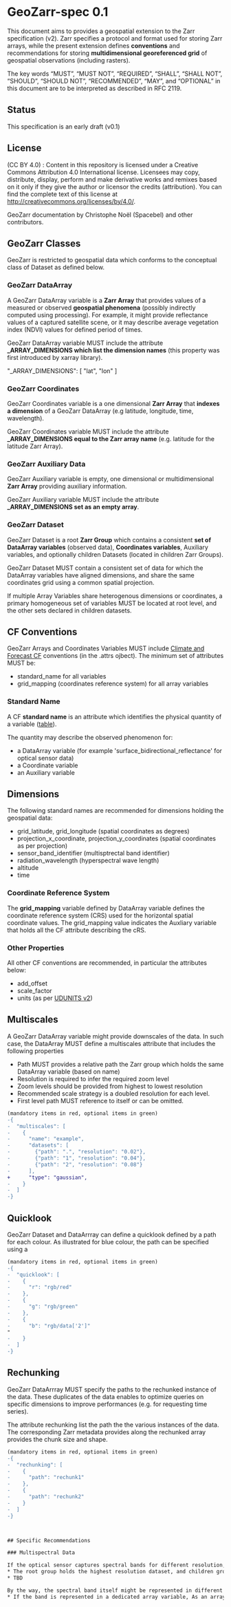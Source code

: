 # GeoZarr-spec 0.1

This document aims to provides a geospatial extension to the Zarr specification (v2). Zarr specifies a protocol and format used for storing Zarr arrays, while the present extension defines **conventions** and recommendations for storing **multidimensional georeferenced grid** of geospatial observations (including rasters). 

The key words “MUST”, “MUST NOT”, “REQUIRED”, “SHALL”, “SHALL NOT”, “SHOULD”, “SHOULD NOT”, “RECOMMENDED”, “MAY”, and “OPTIONAL” in this document are to be interpreted as described in RFC 2119.

## Status

This specification is an early draft (v0.1)

## License

(CC BY 4.0) : Content in this repository is licensed under a Creative Commons Attribution 4.0 International  license. Licensees may copy, distribute, display, perform and make derivative works and remixes based on it only if they give the author or licensor the credits (attribution). You can find the complete text of this license at http://creativecommons.org/licenses/by/4.0/.

GeoZarr documentation by Christophe Noël (Spacebel) and other contributors.

## GeoZarr Classes

GeoZarr is restricted to geospatial data which conforms to the conceptual class of Dataset as defined below.

### GeoZarr DataArray

A GeoZarr DataArray variable is a **Zarr Array** that provides values of a measured or observed **geospatial phenomena** (possibly indirectly computed using processing). For example, it might provide reflectance values of a captured satellite scene, or it may describe average vegetation index (NDVI) values for defined period of times.

GeoZarr DataArray variable MUST include the attribute **\_ARRAY_DIMENSIONS which list the dimension names** (this property was first introduced by xarray library).

"_ARRAY_DIMENSIONS": [
        "lat",
        "lon"
    ]
### GeoZarr Coordinates

GeoZarr Coordinates variable is a one dimensional **Zarr Array** that **indexes a dimension** of a GeoZarr DataArray (e.g latitude, longitude, time, wavelength).

GeoZarr Coordinates variable MUST include the attribute **\_ARRAY_DIMENSIONS equal to the Zarr array name** (e.g. latitude for the latitude Zarr Array).

### GeoZarr Auxiliary Data

GeoZarr Auxiliary variable is empty, one dimensional or multidimensional **Zarr Array** providing auxiliary information.

GeoZarr Auxiliary variable MUST include the attribute **\_ARRAY_DIMENSIONS set as an empty array**.

### GeoZarr Dataset

GeoZarr Dataset is a root **Zarr Group** which contains a consistent **set of DataArray variables** (observed data), **Coordinates variables**, Auxiliary variables, and optionally children Datasets (located in children Zarr Groups). 

GeoZarr Dataset MUST contain a consistent set of data for which the DataArray variables have aligned dimensions, and share the same coordinates grid using a common spatial projection.

If multiple Array Variables share heterogenous dimensions or coordinates, a primary homogeneous set of variables MUST be located at root level, and the other sets declared in children datasets.


## CF Conventions

GeoZarr Arrays and Coordinates Variables MUST include [Climate and Forecast CF](http://cfconventions.org/) conventions (in the .attrs ojbect). The minimum set of attributes MUST be:

* standard_name for all variables
* grid_mapping (coordinates reference system) for all array variables

### Standard Name

A CF **standard name** is an attribute which identifies the physical quantity of a variable ([table](https://cfconventions.org/Data/cf-standard-names/78/build/cf-standard-name-table.html)). 

The quantity may describe the observed phenomenon for:
* a DataArray variable (for example 'surface_bidirectional_reflectance' for optical sensor data)
* a Coordinate variable
* an Auxiliary variable

## Dimensions

The following standard names are recommended for dimensions holding the geospatial data:
* grid_latitude, grid_longitude (spatial coordinates as degrees)
* projection_x_coordinate, projection_y_coordinates (spatial coordinates as per projection)
* sensor_band_identifier (multisptrectal band identifier)
* radiation_wavelength (hyperspectral wave length)
* altitude
* time

### Coordinate Reference System

The **grid_mapping** variable defined by DataArray variable defines  the coordinate reference system (CRS) used for the horizontal spatial coordinate values. The grid_mapping value indicates the Auxliary variable that holds all the CF attribute describing the cRS. 

### Other Properties

All other CF conventions are recommended, in particular the attributes below:

* add_offset
* scale_factor
* units (as per [UDUNITS v2](https://www.unidata.ucar.edu/software/udunits/udunits-2.2.28/udunits2.html))

## Multiscales

A GeoZarr DataArray variable might provide downscales of the data. In such case, the DataArray MUST define a multiscales attribute that includes the following properties 

* Path MUST provides a relative path the Zarr group which holds the same DataArray variable (based on name)
* Resolution is required to infer the required zoom level
* Zoom levels should be provided from highest to lowest resolution
* Recommended scale strategy is a doubled resolution for each level.
* First level path MUST reference to itself or can be omitted.

```diff
(mandatory items in red, optional items in green)
-{
-  "multiscales": [
-    {
-      "name": "example",
-      "datasets": [
-        {"path": ".", "resolution": "0.02"},
-        {"path": "1", "resolution": "0.04"},
-        {"path": "2", "resolution": "0.08"}
-      ],
+      "type": "gaussian",
-    }
-  ]
-}
```

## Quicklook

GeoZarr Dataset and DataArrray can define a quicklook defined by a path for each colour. As illustrated for blue colour, the path can be specified using a 

```diff
(mandatory items in red, optional items in green)
-{
-  "quicklook": [
-    {
-      "r": "rgb/red"
-    },
-    {
-      "g": "rgb/green"
-    },
-    {
-      "b": "rgb/data['2']"
"
-    }
-  ]
-}
```


## Rechunking

GeoZarr DataArrray MUST specify the paths to the rechunked instance of the data. These duplicates of the data enables to optimize queries on specific dimensions to improve performances (e.g. for requesting time series).

The attribute rechunking list the path the the various instances of the data. The corresponding Zarr metadata provides along the rechunked array provides the chunk size and shape.

```diff
(mandatory items in red, optional items in green)
-{
-  "rechunking": [
-    {
-      "path": "rechunk1"
-    },
-    {
-      "path": "rechunk2"
-    }
-  ]
-}



## Specific Recommendations

### Multispectral Data

If the optical sensor captures spectral bands for different resolution, various structure might be considered:
* The root group holds the highest resolution dataset, and children groups the other resolutions.
* TBD

By the way, the spectral band itself might be represented in different maneer:
* If the band is represented in a dedicated array variable, As an array


